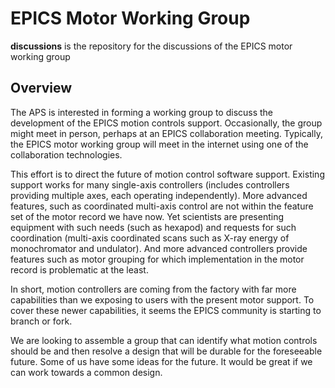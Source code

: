 # EPICS Motor Working Group

**discussions** is the repository for the discussions of the EPICS motor working group

## Overview

The APS is interested in forming a working group to discuss the development of the EPICS motion controls support.  Occasionally, the group might meet in person, perhaps at an EPICS collaboration meeting. Typically, the EPICS motor working group will meet in the internet using one of the collaboration technologies. 

This effort is to direct the future of motion control software support.  Existing support works for many single-axis controllers (includes controllers providing multiple axes, each operating independently).  More advanced features, such as coordinated multi-axis control are not within the feature set of the motor record we have now.  Yet scientists are presenting equipment with such needs (such as hexapod) and requests for such coordination (multi-axis coordinated scans such as X-ray energy of monochromator and undulator).  And more advanced controllers provide features such as motor grouping for which implementation in the motor record is problematic at the least.

In short, motion controllers are coming from the factory with far more capabilities than we exposing to users with the present motor support.  To cover these newer capabilities, it seems the EPICS community is starting to branch or fork.

We are looking to assemble a group that can identify what motion controls should be and then resolve a design that will be durable for the foreseeable future.  Some of us have some ideas for the future.  It would be great if we can work towards a common design.
